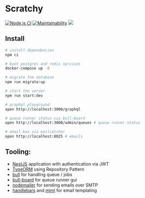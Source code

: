 # Scratchy

[![Node.js CI](https://github.com/jasonraimondi/scratchy/workflows/Node.js%20CI/badge.svg)](https://github.com/jasonraimondi/scratchy/actions?query=workflow%3A%22Node.js+CI%22)
[![Maintainability](https://api.codeclimate.com/v1/badges/575ba1fd1f6d3b678f06/maintainability)](https://codeclimate.com/github/jasonraimondi/scratchy/maintainability)
<a href="https://codeclimate.com/github/jasonraimondi/scratchy/test_coverage"><img src="https://api.codeclimate.com/v1/badges/575ba1fd1f6d3b678f06/test_coverage" /></a>

## Install

```bash
# install dependencies
npm ci

# boot postgres and redis services
docker-compose up -d

# migrate the database
npm run migrate:up

# start the server
npm run start:dev

# graphql playground
open http://localhost:3000/graphql 

# queue runner status via bull-board
open http://localhost:3000/admin/queues # queue runner status

# email box via mailcatcher
open http://localhost:8025 # emails
```

## Tooling:

* [NestJS](https://www.npmjs.com/package/@nestjs/cli) application with authentication via JWT
* [TypeORM](https://www.npmjs.com/package/typeorm) using Repository Pattern
* [bull](https://www.npmjs.com/package/bull) for handling queue / jobs
* [bull-board](https://www.npmjs.com/package/bull-board) for queue runner gui
* [nodemailer](https://www.npmjs.com/package/nodemailer) for sending emails over SMTP
* [handlebars](https://www.npmjs.com/package/handlebars) and  [mjml](https://www.npmjs.com/package/mjml) for email templating
